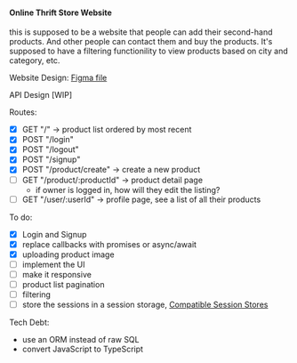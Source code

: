 #### Online Thrift Store Website

this is supposed to be a website that people can add their second-hand products. And other people can contact them and buy the products. It's supposed to have a filtering functionility to view products based on city and category, etc.

Website Design:
[Figma file](https://www.figma.com/file/O0aK1iUPN4GSZW4q0DIo3O/online-thrift-store?node-id=0%3A1)

API Design [WIP]

Routes:

- [x] GET "/" -> product list ordered by most recent
- [x] POST "/login"
- [x] POST "/logout"
- [x] POST "/signup"
- [x] POST "/product/create" -> create a new product
- [ ] GET "/product/:productId" -> product detail page
  - if owner is logged in, how will they edit the listing?
- [ ] GET "/user/:userId" -> profile page, see a list of all their products

To do:

- [x] Login and Signup
- [x] replace callbacks with promises or async/await
- [x] uploading product image
- [ ] implement the UI
- [ ] make it responsive
- [ ] product list pagination
- [ ] filtering
- [ ] store the sessions in a session storage, [Compatible Session Stores](http://expressjs.com/en/resources/middleware/session.html#compatible-session-stores)

Tech Debt:

- use an ORM instead of raw SQL
- convert JavaScript to TypeScript
